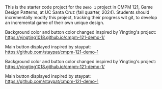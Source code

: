 This is the starter code project for the `Demo 1` project in CMPM 121, Game Design Patterns, at UC Santa Cruz (fall quarter, 2024). Students should incrementally modify this project, tracking their progress wit git, to develop an incremental game of their own unique design.

Background color and button color changed inspired by Yingting's project: https://yingting1018.github.io/cmpm-121-demo-1/ 

Main button displayed inspired by staypat: https://github.com/staypat/cmpm-121-demo-1 

Background color and button color changed inspired by Yingting's project: https://yingting1018.github.io/cmpm-121-demo-1/

Main button displayed inspired by staypat: https://github.com/staypat/cmpm-121-demo-1